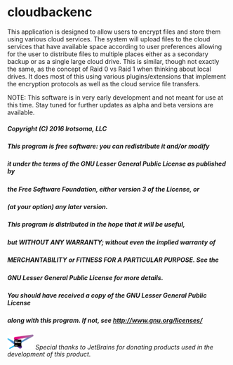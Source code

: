 # cloudbackenc

This application is designed to allow users to encrypt files and store them using various cloud services.  The system will upload files to the cloud services that have available space according to user preferences allowing for the user to distribute files to multiple places either as a secondary backup or as a single large cloud drive.  This is similar, though not exactly the same, as the concept of Raid 0 vs Raid 1 when thinking about local drives.  It does most of this using various plugins/extensions that implement the encryption protocols as well as the cloud service file transfers.

NOTE: This software is in very early development and not meant for use at this time.  Stay tuned for further updates as alpha and beta versions are available.


##### Copyright (C) 2016  Irotsoma, LLC

##### This program is free software: you can redistribute it and/or modify
##### it under the terms of the GNU Lesser General Public License as published by
##### the Free Software Foundation, either version 3 of the License, or
##### (at your option) any later version.

##### This program is distributed in the hope that it will be useful,
##### but WITHOUT ANY WARRANTY; without even the implied warranty of
##### MERCHANTABILITY or FITNESS FOR A PARTICULAR PURPOSE.  See the
##### GNU Lesser General Public License for more details.

##### You should have received a copy of the GNU Lesser General Public License
##### along with this program.  If not, see <http://www.gnu.org/licenses/>

###### [<img src="/images/jetbrains-variant-4.png" alt="Jetbrains" width=60>](https://www.jetbrains.com/) Special thanks to JetBrains for donating products used in the development of this product.
